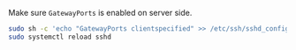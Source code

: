 Make sure `GatewayPorts` is enabled on server side.

```bash
sudo sh -c 'echo "GatewayPorts clientspecified" >> /etc/ssh/sshd_config'
sudo systemctl reload sshd
```
